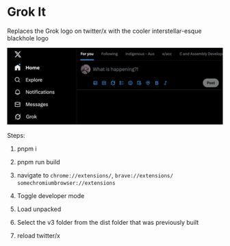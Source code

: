 # Grok It

Replaces the Grok logo on twitter/x with the cooler interstellar-esque blackhole logo

![Example](/example.png)

Steps:

1. pnpm i

2. pnpm run build

3. navigate to `chrome://extensions/`, `brave://extensions/` `somechromiumbrowser://extensions`

4. Toggle developer mode

5. Load unpacked

6. Select the v3 folder from the dist folder that was previously built

7. reload twitter/x
